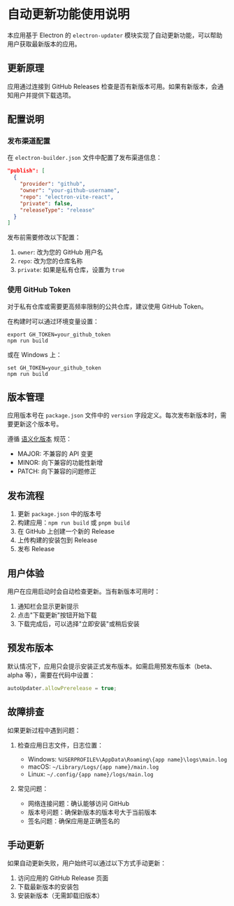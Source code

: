 # 自动更新功能使用说明

本应用基于 Electron 的 `electron-updater` 模块实现了自动更新功能，可以帮助用户获取最新版本的应用。

## 更新原理

应用通过连接到 GitHub Releases 检查是否有新版本可用。如果有新版本，会通知用户并提供下载选项。

## 配置说明

### 发布渠道配置

在 `electron-builder.json` 文件中配置了发布渠道信息：

```json
"publish": [
  {
    "provider": "github",
    "owner": "your-github-username",
    "repo": "electron-vite-react",
    "private": false,
    "releaseType": "release"
  }
]
```

发布前需要修改以下配置：

1. `owner`: 改为您的 GitHub 用户名
2. `repo`: 改为您的仓库名称
3. `private`: 如果是私有仓库，设置为 `true`

### 使用 GitHub Token

对于私有仓库或需要更高频率限制的公共仓库，建议使用 GitHub Token。

在构建时可以通过环境变量设置：

```
export GH_TOKEN=your_github_token
npm run build
```

或在 Windows 上：

```
set GH_TOKEN=your_github_token
npm run build
```

## 版本管理

应用版本号在 `package.json` 文件中的 `version` 字段定义。每次发布新版本时，需要更新这个版本号。

遵循 [语义化版本](https://semver.org/) 规范：

- MAJOR: 不兼容的 API 变更
- MINOR: 向下兼容的功能性新增
- PATCH: 向下兼容的问题修正

## 发布流程

1. 更新 `package.json` 中的版本号
2. 构建应用：`npm run build` 或 `pnpm build`
3. 在 GitHub 上创建一个新的 Release
4. 上传构建的安装包到 Release
5. 发布 Release

## 用户体验

用户在应用启动时会自动检查更新。当有新版本可用时：

1. 通知栏会显示更新提示
2. 点击"下载更新"按钮开始下载
3. 下载完成后，可以选择"立即安装"或稍后安装

## 预发布版本

默认情况下，应用只会提示安装正式发布版本。如需启用预发布版本（beta、alpha 等），需要在代码中设置：

```javascript
autoUpdater.allowPrerelease = true;
```

## 故障排查

如果更新过程中遇到问题：

1. 检查应用日志文件，日志位置：

   - Windows: `%USERPROFILE%\AppData\Roaming\{app name}\logs\main.log`
   - macOS: `~/Library/Logs/{app name}/main.log`
   - Linux: `~/.config/{app name}/logs/main.log`

2. 常见问题：
   - 网络连接问题：确认能够访问 GitHub
   - 版本号问题：确保新版本的版本号大于当前版本
   - 签名问题：确保应用是正确签名的

## 手动更新

如果自动更新失败，用户始终可以通过以下方式手动更新：

1. 访问应用的 GitHub Release 页面
2. 下载最新版本的安装包
3. 安装新版本（无需卸载旧版本）
